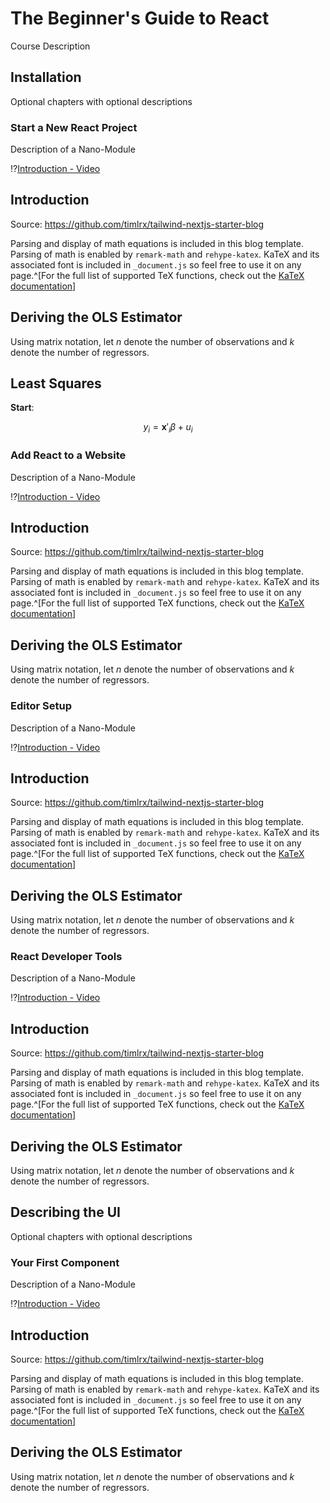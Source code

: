 <!--

author: Sascha El-Sharkawy

email: sascha@example.com

language: en

logo: https://staging.sse.uni-hildesheim.de/selflearn/_next/image?url=https%3A%2F%2Fimages.unsplash.com%2Fphoto-1579403124614-197f69d8187b%3Fixlib%3Drb-1.2.1%26ixid%3DMnwxMjA3fDB8MHxwaG90by1wYWdlfHx8fGVufDB8fHx8%26auto%3Dformat%26fit%3Dcrop%26w%3D1064%26q%3D80&w=256&q=75

title: The Beginner's Guide to React

version: 1.0.0

-->


# The Beginner's Guide to React

Course Description


## Installation

Optional chapters with optional descriptions


### Start a New React Project

Description of a Nano-Module

!?[Introduction - Video](http://commondatastorage.googleapis.com/gtv-videos-bucket/sample/BigBuckBunny.mp4)

<section>


# Introduction

Source: https://github.com/timlrx/tailwind-nextjs-starter-blog

Parsing and display of math equations is included in this blog template. Parsing of math is enabled by `remark-math` and `rehype-katex`. KaTeX and its associated font is included in `_document.js` so feel free to use it on any page.^[For the full list of supported TeX functions, check out the [KaTeX documentation](https://katex.org/docs/supported.html)]

</section>


<section>


# Deriving the OLS Estimator

Using matrix notation, let $n$ denote the number of observations and $k$ denote the number of regressors.

<section>


## Least Squares

</section>


**Start**:  

$$y_i = \mathbf{x}'_i \beta + u_i$$

</section>



### Add React to a Website

Description of a Nano-Module

!?[Introduction - Video](http://commondatastorage.googleapis.com/gtv-videos-bucket/sample/BigBuckBunny.mp4)

<section>


# Introduction

Source: https://github.com/timlrx/tailwind-nextjs-starter-blog

Parsing and display of math equations is included in this blog template. Parsing of math is enabled by `remark-math` and `rehype-katex`. KaTeX and its associated font is included in `_document.js` so feel free to use it on any page.^[For the full list of supported TeX functions, check out the [KaTeX documentation](https://katex.org/docs/supported.html)]

</section>


<section>


# Deriving the OLS Estimator

Using matrix notation, let $n$ denote the number of observations and $k$ denote the number of regressors.

</section>



### Editor Setup

Description of a Nano-Module

!?[Introduction - Video](http://commondatastorage.googleapis.com/gtv-videos-bucket/sample/BigBuckBunny.mp4)

<section>


# Introduction

Source: https://github.com/timlrx/tailwind-nextjs-starter-blog

Parsing and display of math equations is included in this blog template. Parsing of math is enabled by `remark-math` and `rehype-katex`. KaTeX and its associated font is included in `_document.js` so feel free to use it on any page.^[For the full list of supported TeX functions, check out the [KaTeX documentation](https://katex.org/docs/supported.html)]

</section>


<section>


# Deriving the OLS Estimator

Using matrix notation, let $n$ denote the number of observations and $k$ denote the number of regressors.

</section>



### React Developer Tools

Description of a Nano-Module

!?[Introduction - Video](http://commondatastorage.googleapis.com/gtv-videos-bucket/sample/BigBuckBunny.mp4)

<section>


# Introduction

Source: https://github.com/timlrx/tailwind-nextjs-starter-blog

Parsing and display of math equations is included in this blog template. Parsing of math is enabled by `remark-math` and `rehype-katex`. KaTeX and its associated font is included in `_document.js` so feel free to use it on any page.^[For the full list of supported TeX functions, check out the [KaTeX documentation](https://katex.org/docs/supported.html)]

</section>


<section>


# Deriving the OLS Estimator

Using matrix notation, let $n$ denote the number of observations and $k$ denote the number of regressors.

</section>



## Describing the UI

Optional chapters with optional descriptions


### Your First Component

Description of a Nano-Module

!?[Introduction - Video](http://commondatastorage.googleapis.com/gtv-videos-bucket/sample/BigBuckBunny.mp4)

<section>


# Introduction

Source: https://github.com/timlrx/tailwind-nextjs-starter-blog

Parsing and display of math equations is included in this blog template. Parsing of math is enabled by `remark-math` and `rehype-katex`. KaTeX and its associated font is included in `_document.js` so feel free to use it on any page.^[For the full list of supported TeX functions, check out the [KaTeX documentation](https://katex.org/docs/supported.html)]

</section>


<section>


# Deriving the OLS Estimator

Using matrix notation, let $n$ denote the number of observations and $k$ denote the number of regressors.

</section>
